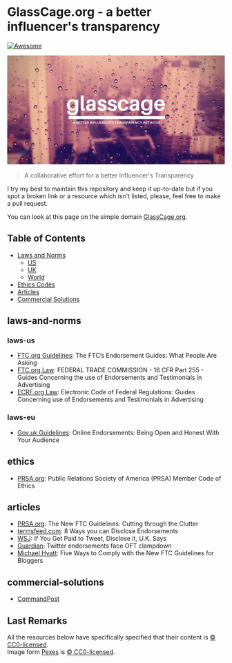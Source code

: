 # GlassCage.org - a better influencer's transparency
[![Awesome](https://cdn.rawgit.com/sindresorhus/awesome/d7305f38d29fed78fa85652e3a63e154dd8e8829/media/badge.svg)](https://github.com/sindresorhus/awesome)

![Introductory images](/img/glass.png)

> A collaborative effort for a better Influencer's Transparency

I try my best to maintain this repository and keep it up-to-date but if you spot a broken link or a resource which isn't listed, please, feel free to make a pull request.  
  
You can look at this page on the simple domain [GlassCage.org](www.glasscage.org).

## Table of Contents

* [Laws and Norms](#laws-and-norms)
  * [US](#laws-us)
  * [UK](#claws_eu)
  * [World](#laws-world)
* [Ethics Codes](#ethics)
* [Articles](#articles)
* [Commercial Solutions](#commercial-solutions)

## laws-and-norms

### laws-us

- [FTC.org Guidelines](https://www.ftc.gov/tips-advice/business-center/guidance/ftcs-endorsement-guides-what-people-are-asking): The FTC’s Endorsement Guides: What People Are Asking
- [FTC.org Law](https://www.ftc.gov/sites/default/files/attachments/press-releases/ftc-publishes-final-guides-governing-endorsements-testimonials/091005revisedendorsementguides.pdf): FEDERAL TRADE COMMISSION - 16 CFR Part 255 - Guides Concerning the use of Endorsements and Testimonials in Advertising
- [ECRF.org Law](http://www.ecfr.gov/cgi-bin/text-idx?SID=de10601c673ac6ac7500291dbfecca38&mc=true&node=pt16.1.255&rgn=div5): Electronic Code of Federal Regulations: Guides Concerning use of Endorsements and Testimonials in Advertising

### laws-eu

- [Gov.uk Guidelines](https://www.gov.uk/government/publications/online-reviews-and-endorsements-advice-for-businesses/online-endorsements-being-open-and-honest-with-your-audience): Online Endorsements: Being Open and Honest With Your Audience

## ethics

- [PRSA.org](https://www.prsa.org/AboutPRSA/Ethics/CodeEnglish/index.html#Disclosure): Public Relations Society of America (PRSA) Member Code of Ethics

## articles

- [PRSA.org](http://prsay.prsa.org/2009/10/09/the-new-ftc-guidelines-cutting-through-the-clutter/): The New FTC Guidelines: Cutting through the Clutter
- [termsfeed.com](https://termsfeed.com/blog/ways-you-can-disclose-endorsements/): 8 Ways you can Disclose Endorsements
- [WSJ](http://blogs.wsj.com/digits/2011/01/10/if-you-get-paid-to-tweet-disclose-it-uk-says/): If You Get Paid to Tweet, Disclose it, U.K. Says
- [Guardian](https://www.theguardian.com/technology/2011/jan/09/oft-clampdown-covert-twitter-endorsements): Twitter endorsements face OFT clampdown
- [Michael Hyatt](https://michaelhyatt.com/five-ways-to-comply-with-the-new-ftc-guidelines-for-bloggers.html): Five Ways to Comply with the New FTC Guidelines for Bloggers

## commercial-solutions

- [CommandPost](http://getcommandpost.com/)

## Last Remarks

All the resources below have specifically specified that their content is [:copyright: CC0-licensed](https://creativecommons.org/publicdomain/zero/1.0/).  
Image form [Pexes](https://www.pexels.com/photo/city-weather-glass-skyscrapers-896/) is [:copyright: CC0-licensed](https://creativecommons.org/publicdomain/zero/1.0/).
